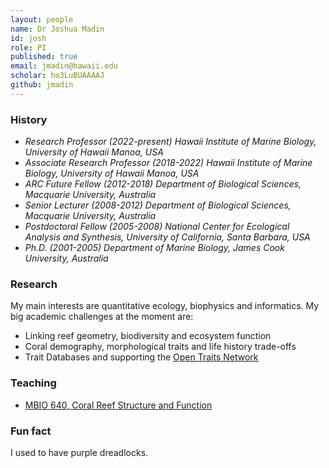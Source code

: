 ```yaml
---
layout: people
name: Dr Joshua Madin
id: josh
role: PI
published: true
email: jmadin@hawaii.edu
scholar: ho3LuBUAAAAJ
github: jmadin
---
```


### History

- *Research Professor (2022-present) Hawaii Institute of Marine Biology, University of Hawaii Manoa, USA*
- *Associate Research Professor (2018-2022) Hawaii Institute of Marine Biology, University of Hawaii Manoa, USA*
- *ARC Future Fellow (2012-2018) Department of Biological Sciences, Macquarie University, Australia*
- *Senior Lecturer (2008-2012) Department of Biological Sciences, Macquarie University, Australia*
- *Postdoctoral Fellow (2005-2008) National Center for Ecological Analysis and Synthesis, University of California, Santa Barbara, USA*
- *Ph.D. (2001-2005) Department of Marine Biology, James Cook University, Australia*

### Research

My main interests are quantitative ecology, biophysics and informatics. My big academic challenges at the moment are:

- Linking reef geometry, biodiversity and ecosystem function
- Coral demography, morphological traits and life history trade-offs
- Trait Databases and supporting the [Open Traits Network](https://opentraits.org)

### Teaching

- [MBIO 640, Coral Reef Structure and Function](https://manoa.hawaii.edu/catalog/courses/mbio-640-coral-reef-structure-and-function-3/)

### Fun fact

I used to have purple dreadlocks.
